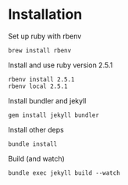 # Installation
Set up ruby with rbenv

```
brew install rbenv
```

Install and use ruby version 2.5.1

```
rbenv install 2.5.1
rbenv local 2.5.1
```

Install bundler and jekyll

```
gem install jekyll bundler
```

Install other deps

```
bundle install
```

Build (and watch)

```
bundle exec jekyll build --watch
```